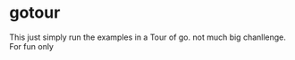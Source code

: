 gotour
======
This just simply run the examples in a Tour of go. not much big chanllenge. For fun only
